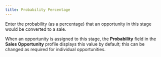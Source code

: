 ```yaml
---
title: Probability Percentage
---
```



Enter the probability (as a percentage) that an opportunity in this  stage would be converted to a sale.


When an opportunity is assigned to this stage, the **Probability**  field in the **Sales Opportunity** profile  displays this value by default; this can be changed as required for individual  opportunities.
